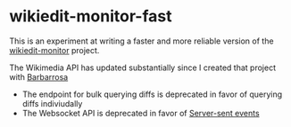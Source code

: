 # wikiedit-monitor-fast

This is an experiment at writing a faster and more reliable version of the [wikiedit-monitor](https://github.com/leebradley/wikiedit-monitor) project.

The Wikimedia API has updated substantially since I created that project with [Barbarrosa](https://github.com/Barbarrosa)

- The endpoint for bulk querying diffs is deprecated in favor of querying diffs indiviudally
- The Websocket API is deprecated in favor of [Server-sent events](https://en.wikipedia.org/wiki/Server-sent_events)
